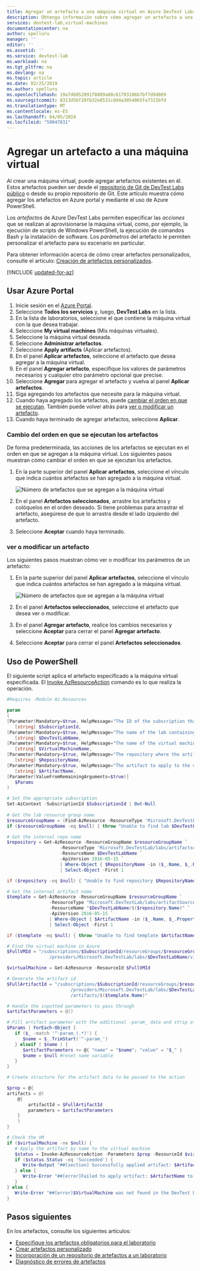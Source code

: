 ```yaml
---
title: Agregar un artefacto a una máquina virtual en Azure DevTest Labs | Microsoft Docs
description: Obtenga información sobre cómo agregar un artefacto a una máquina virtual en un laboratorio en Azure DevTest Labs
services: devtest-lab,virtual-machines
documentationcenter: na
author: spelluru
manager: ''
editor: ''
ms.assetid: ''
ms.service: devtest-lab
ms.workload: na
ms.tgt_pltfrm: na
ms.devlang: na
ms.topic: article
ms.date: 03/25/2019
ms.author: spelluru
ms.openlocfilehash: 19a7d6052091f8889a88c61793186b7bf7d9d869
ms.sourcegitcommit: 8313d5bf28fb32e8531cdd4a3054065fa7315bfd
ms.translationtype: MT
ms.contentlocale: es-ES
ms.lasthandoff: 04/05/2019
ms.locfileid: "59047031"
---
```

# <a name="add-an-artifact-to-a-vm"></a>Agregar un artefacto a una máquina virtual
Al crear una máquina virtual, puede agregar artefactos existentes en él. Estos artefactos pueden ser desde el [repositorio de Git de DevTest Labs público](https://github.com/Azure/azure-devtestlab/tree/master/Artifacts) o desde su propio repositorio de Git. Este artículo muestra cómo agregar los artefactos en Azure portal y mediante el uso de Azure PowerShell. 

Los *artefactos* de Azure DevTest Labs permiten especificar las *acciones* que se realizan al aprovisionarse la máquina virtual, como, por ejemplo, la ejecución de scripts de Windows PowerShell, la ejecución de comandos Bash y la instalación de software. Los *parámetros* del artefacto le permiten personalizar el artefacto para su escenario en particular.

Para obtener información acerca de cómo crear artefactos personalizados, consulte el artículo: [Creación de artefactos personalizados](devtest-lab-artifact-author.md).

[!INCLUDE [updated-for-az](../../includes/updated-for-az.md)]

## <a name="use-azure-portal"></a>Usar Azure Portal 
1. Inicie sesión en el [Azure Portal](https://go.microsoft.com/fwlink/p/?LinkID=525040).
1. Seleccione **Todos los servicios** y, luego, **DevTest Labs** en la lista.
1. En la lista de laboratorios, seleccione el que contiene la máquina virtual con la que desea trabajar.  
1. Seleccione **My virtual machines** (Mis máquinas virtuales).
1. Seleccione la máquina virtual deseada.
1. Seleccione **Administrar artefactos**. 
1. Seleccione **Apply artifacts** (Aplicar artefactos).
1. En el panel **Aplicar artefactos**, seleccione el artefacto que desea agregar a la máquina virtual.
1. En el panel **Agregar artefacto**, especifique los valores de parámetros necesarios y cualquier otro parámetro opcional que precise.  
1. Seleccione **Agregar** para agregar el artefacto y vuelva al panel **Aplicar artefactos**.
1. Siga agregando los artefactos que necesite para la máquina virtual.
1. Cuando haya agregado los artefactos, puede [cambiar el orden en que se ejecutan](#change-the-order-in-which-artifacts-are-run). También puede volver atrás para [ver o modificar un artefacto](#view-or-modify-an-artifact).
1. Cuando haya terminado de agregar artefactos, seleccione **Aplicar**.

### <a name="change-the-order-in-which-artifacts-are-run"></a>Cambio del orden en que se ejecutan los artefactos
De forma predeterminada, las acciones de los artefactos se ejecutan en el orden en que se agregan a la máquina virtual. Los siguientes pasos muestran cómo cambiar el orden en que se ejecutan los artefactos.

1. En la parte superior del panel **Aplicar artefactos**, seleccione el vínculo que indica cuántos artefactos se han agregado a la máquina virtual.
   
    ![Número de artefactos que se agregan a la máquina virtual](./media/devtest-lab-add-vm-with-artifacts/devtestlab-add-artifacts-blade-selected-artifacts.png)
1. En el panel **Artefactos seleccionados**, arrastre los artefactos y colóquelos en el orden deseado. Si tiene problemas para arrastrar el artefacto, asegúrese de que lo arrastra desde el lado izquierdo del artefacto. 
1. Seleccione **Aceptar** cuando haya terminado.  

### <a name="view-or-modify-an-artifact"></a>ver o modificar un artefacto
Los siguientes pasos muestran cómo ver o modificar los parámetros de un artefacto:

1. En la parte superior del panel **Aplicar artefactos**, seleccione el vínculo que indica cuántos artefactos se han agregado a la máquina virtual.
   
    ![Número de artefactos que se agregan a la máquina virtual](./media/devtest-lab-add-vm-with-artifacts/devtestlab-add-artifacts-blade-selected-artifacts.png)
1. En el panel **Artefactos seleccionados**, seleccione el artefacto que desea ver o modificar.  
1. En el panel **Agregar artefacto**, realice los cambios necesarios y seleccione **Aceptar** para cerrar el panel **Agregar artefacto**.
1. Seleccione **Aceptar** para cerrar el panel **Artefactos seleccionados**.

## <a name="use-powershell"></a>Uso de PowerShell
El siguiente script aplica el artefacto especificado a la máquina virtual especificada. El [Invoke AzResourceAction](/powershell/module/az.resources/invoke-azresourceaction) comando es lo que realiza la operación.  

```powershell
#Requires -Module Az.Resources

param
(
[Parameter(Mandatory=$true, HelpMessage="The ID of the subscription that contains the lab")]
   [string] $SubscriptionId,
[Parameter(Mandatory=$true, HelpMessage="The name of the lab containing the virtual machine")]
   [string] $DevTestLabName,
[Parameter(Mandatory=$true, HelpMessage="The name of the virtual machine")]
   [string] $VirtualMachineName,
[Parameter(Mandatory=$true, HelpMessage="The repository where the artifact is stored")]
   [string] $RepositoryName,
[Parameter(Mandatory=$true, HelpMessage="The artifact to apply to the virtual machine")]
   [string] $ArtifactName,
[Parameter(ValueFromRemainingArguments=$true)]
   $Params
)

# Set the appropriate subscription
Set-AzContext -SubscriptionId $SubscriptionId | Out-Null
 
# Get the lab resource group name
$resourceGroupName = (Find-AzResource -ResourceType 'Microsoft.DevTestLab/labs' | Where-Object { $_.Name -eq $DevTestLabName}).ResourceGroupName
if ($resourceGroupName -eq $null) { throw "Unable to find lab $DevTestLabName in subscription $SubscriptionId." }

# Get the internal repo name
$repository = Get-AzResource -ResourceGroupName $resourceGroupName `
                    -ResourceType 'Microsoft.DevTestLab/labs/artifactsources' `
                    -ResourceName $DevTestLabName `
                    -ApiVersion 2016-05-15 `
                    | Where-Object { $RepositoryName -in ($_.Name, $_.Properties.displayName) } `
                    | Select-Object -First 1

if ($repository -eq $null) { "Unable to find repository $RepositoryName in lab $DevTestLabName." }

# Get the internal artifact name
$template = Get-AzResource -ResourceGroupName $resourceGroupName `
                -ResourceType "Microsoft.DevTestLab/labs/artifactSources/artifacts" `
                -ResourceName "$DevTestLabName/$($repository.Name)" `
                -ApiVersion 2016-05-15 `
                | Where-Object { $ArtifactName -in ($_.Name, $_.Properties.title) } `
                | Select-Object -First 1

if ($template -eq $null) { throw "Unable to find template $ArtifactName in lab $DevTestLabName." }

# Find the virtual machine in Azure
$FullVMId = "/subscriptions/$SubscriptionId/resourceGroups/$resourceGroupName`
                /providers/Microsoft.DevTestLab/labs/$DevTestLabName/virtualmachines/$virtualMachineName"

$virtualMachine = Get-AzResource -ResourceId $FullVMId

# Generate the artifact id
$FullArtifactId = "/subscriptions/$SubscriptionId/resourceGroups/$resourceGroupName`
                        /providers/Microsoft.DevTestLab/labs/$DevTestLabName/artifactSources/$($repository.Name)`
                        /artifacts/$($template.Name)"

# Handle the inputted parameters to pass through
$artifactParameters = @()

# Fill artifact parameter with the additional -param_ data and strip off the -param_
$Params | ForEach-Object {
   if ($_ -match '^-param_(.*)') {
      $name = $_.TrimStart('^-param_')
   } elseif ( $name ) {
      $artifactParameters += @{ "name" = "$name"; "value" = "$_" }
      $name = $null #reset name variable
   }
}

# Create structure for the artifact data to be passed to the action

$prop = @{
artifacts = @(
    @{
        artifactId = $FullArtifactId
        parameters = $artifactParameters
    }
    )
}

# Check the VM
if ($virtualMachine -ne $null) {
   # Apply the artifact by name to the virtual machine
   $status = Invoke-AzResourceAction -Parameters $prop -ResourceId $virtualMachine.ResourceId -Action "applyArtifacts" -ApiVersion 2016-05-15 -Force
   if ($status.Status -eq 'Succeeded') {
      Write-Output "##[section] Successfully applied artifact: $ArtifactName to $VirtualMachineName"
   } else {
      Write-Error "##[error]Failed to apply artifact: $ArtifactName to $VirtualMachineName"
   }
} else {
   Write-Error "##[error]$VirtualMachine was not found in the DevTest Lab, unable to apply the artifact"
}

```

## <a name="next-steps"></a>Pasos siguientes
En los artefactos, consulte los siguientes artículos:

- [Especifique los artefactos obligatorios para el laboratorio](devtest-lab-mandatory-artifacts.md)
- [Crear artefactos personalizado](devtest-lab-artifact-author.md)
- [Incorporación de un repositorio de artefactos a un laboratorio](devtest-lab-artifact-author.md)
- [Diagnóstico de errores de artefactos](devtest-lab-troubleshoot-artifact-failure.md)
